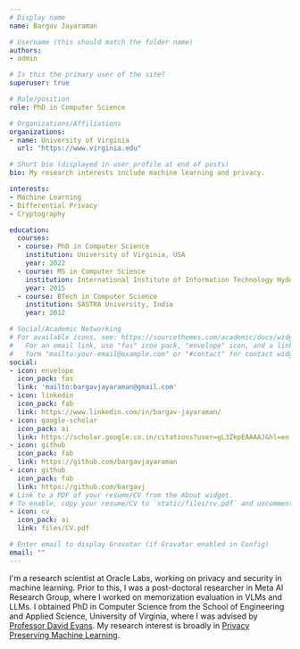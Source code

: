 ```yaml
---
# Display name
name: Bargav Jayaraman

# Username (this should match the folder name)
authors:
- admin

# Is this the primary user of the site?
superuser: true

# Role/position
role: PhD in Computer Science

# Organizations/Affiliations
organizations:
- name: University of Virginia
  url: "https://www.virginia.edu"

# Short bio (displayed in user profile at end of posts)
bio: My research interests include machine learning and privacy.

interests:
- Machine Learning
- Differential Privacy
- Cryptography

education:
  courses:
  - course: PhD in Computer Science
    institution: University of Virginia, USA
    year: 2022
  - course: MS in Computer Science
    institution: International Institute of Information Technology Hyderabad, India
    year: 2015
  - course: BTech in Computer Science
    institution: SASTRA University, India
    year: 2012

# Social/Academic Networking
# For available icons, see: https://sourcethemes.com/academic/docs/widgets/#icons
#   For an email link, use "fas" icon pack, "envelope" icon, and a link in the
#   form "mailto:your-email@example.com" or "#contact" for contact widget.
social:
- icon: envelope
  icon_pack: fas
  link: 'mailto:bargavjayaraman@gmail.com'
- icon: linkedin
  icon_pack: fab
  link: https://www.linkedin.com/in/bargav-jayaraman/
- icon: google-scholar
  icon_pack: ai
  link: https://scholar.google.co.in/citations?user=gL3ZkpEAAAAJ&hl=en
- icon: github
  icon_pack: fab
  link: https://github.com/bargavjayaraman
- icon: github
  icon_pack: fab
  link: https://github.com/bargavj
# Link to a PDF of your resume/CV from the About widget.
# To enable, copy your resume/CV to `static/files/cv.pdf` and uncomment the lines below.  
- icon: cv
  icon_pack: ai
  link: files/CV.pdf

# Enter email to display Gravatar (if Gravatar enabled in Config)
email: ""
---
```


I'm a research scientist at Oracle Labs, working on privacy and security in machine learning. Prior to this, I was a post-doctoral researcher in Meta AI Research Group, where I worked on memorization evaluation in VLMs and LLMs. I obtained PhD in Computer Science from the School of Engineering and Applied Science, University of Virginia, where I was advised by [Professor David Evans](https://www.cs.virginia.edu/~evans/). My research interest is broadly in [Privacy Preserving Machine Learning](https://oblivc.org/ppml/).